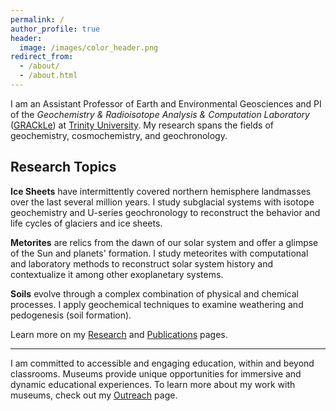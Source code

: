 ```yaml
---
permalink: /
author_profile: true
header:
  image: /images/color_header.png
redirect_from: 
  - /about/
  - /about.html
---
```

I am an Assistant Professor of Earth and Environmental Geosciences and PI of the <em>Geochemistry & Radioisotope Analysis & Computation Laboratory</em> ([GRACkLe](https://grackletu.github.io)) at [Trinity University](https://www.trinity.edu/academics/departments/geosciences). My research spans the fields of geochemistry, cosmochemistry, and geochronology. 

## Research Topics

**Ice Sheets** have intermittently covered northern hemisphere landmasses over the last several million years. I study subglacial systems with isotope geochemistry and U-series geochronology to reconstruct the behavior and life cycles of glaciers and ice sheets.

**Metorites** are relics from the dawn of our solar system and offer a glimpse of the Sun and planets' formation. I study meteorites with computational and laboratory methods to reconstruct solar system history and contextualize it among other exoplanetary systems.

**Soils** evolve through a complex combination of physical and chemical processes. I apply geochemical techniques to examine weathering and pedogenesis (soil formation).

Learn more on my [Research](research.md) and [Publications](publications.md) pages.

---
I am committed to accessible and engaging education, within and beyond classrooms. Museums provide unique opportunities for immersive and dynamic educational experiences. To learn more about my work with museums, check out my [Outreach](outreach.md) page. 


